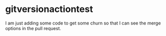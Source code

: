 # gitversionactiontest
I am just adding some code to get some churn so that I can see the merge options in the pull request.
